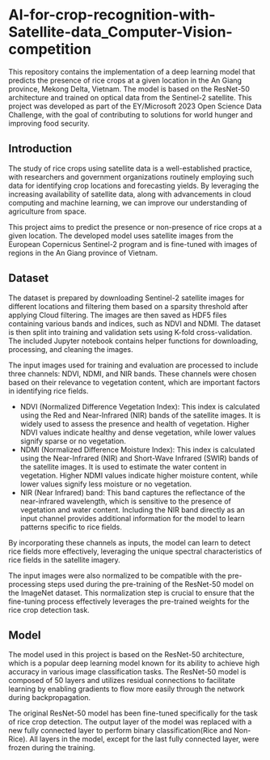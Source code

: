 # AI-for-crop-recognition-with-Satellite-data_Computer-Vision-competition
This repository contains the implementation of a deep learning model that predicts the presence of rice crops at a given location in the An Giang province, Mekong Delta, Vietnam. The model is based on the ResNet-50 architecture and trained on optical data from the Sentinel-2 satellite. This project was developed as part of the EY/Microsoft 2023 Open Science Data Challenge, with the goal of contributing to solutions for world hunger and improving food security.

## Introduction
The study of rice crops using satellite data is a well-established practice, with researchers and government organizations routinely employing such data for identifying crop locations and forecasting yields. By leveraging the increasing availability of satellite data, along with advancements in cloud computing and machine learning, we can improve our understanding of agriculture from space.

This project aims to predict the presence or non-presence of rice crops at a given location. The developed model uses satellite images from the European Copernicus Sentinel-2 program and is fine-tuned with images of regions in the An Giang province of Vietnam.

## Dataset
The dataset is prepared by downloading Sentinel-2 satellite images for different locations and filtering them based on a sparsity threshold after applying Cloud filtering. The images are then saved as HDF5 files containing various bands and indices, such as NDVI and NDMI. The dataset is then split into training and validation sets using K-fold cross-validation. The included Jupyter notebook contains helper functions for downloading, processing, and cleaning the images.

The input images used for training and evaluation are processed to include three channels: NDVI, NDMI, and NIR bands. These channels were chosen based on their relevance to vegetation content, which are important factors in identifying rice fields.
* NDVI (Normalized Difference Vegetation Index): This index is calculated using the Red and Near-Infrared (NIR) bands of the satellite images. It is widely used to assess the presence and health of vegetation. Higher NDVI values indicate healthy and dense vegetation, while lower values signify sparse or no vegetation.
* NDMI (Normalized Difference Moisture Index): This index is calculated using the Near-Infrared (NIR) and Short-Wave Infrared (SWIR) bands of the satellite images. It is used to estimate the water content in vegetation. Higher NDMI values indicate higher moisture content, while lower values signify less moisture or no vegetation.
* NIR (Near Infrared) band: This band captures the reflectance of the near-infrared wavelength, which is sensitive to the presence of vegetation and water content. Including the NIR band directly as an input channel provides additional information for the model to learn patterns specific to rice fields.

By incorporating these channels as inputs, the model can learn to detect rice fields more effectively, leveraging the unique spectral characteristics of rice fields in the satellite imagery.

The input images were also normalized to be compatible with the pre-processing steps used during the pre-training of the ResNet-50 model on the ImageNet dataset. This normalization step is crucial to ensure that the fine-tuning process effectively leverages the pre-trained weights for the rice crop detection task.

## Model
The model used in this project is based on the ResNet-50 architecture, which is a popular deep learning model known for its ability to achieve high accuracy in various image classification tasks. The ResNet-50 model is composed of 50 layers and utilizes residual connections to facilitate learning by enabling gradients to flow more easily through the network during backpropagation.

The original ResNet-50 model has been fine-tuned specifically for the task of rice crop detection. The output layer of the model was replaced with a new fully connected layer to perform binary classification(Rice and Non-Rice). All layers in the model, except for the last fully connected layer, were frozen during the training.

